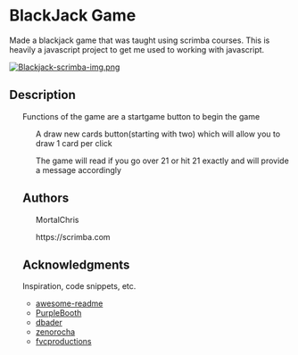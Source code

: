 # BlackJack Game
<p style="display: flex; flex-wrap: wrap;">Made a blackjack game that was taught using scrimba courses. This is heavily a javascript project to get me used to working with javascript.</p>

[![Blackjack-scrimba-img.png](https://i.postimg.cc/gr9hJNJG/Blackjack-scrimba-img.png)](https://postimg.cc/gLDjty87)

## Description

<ol>Functions of the game are a startgame button to begin the game
<ol>A draw new cards button(starting with two) which will allow you to draw 1 card per click</ol>
<ol>The game will read if you go over 21 or hit 21 exactly and will provide a message accordingly</ol>


## Authors

<ol>MortalChris</ol>
<ol>https://scrimba.com</ol>


## Acknowledgments

Inspiration, code snippets, etc.
* [awesome-readme](https://github.com/matiassingers/awesome-readme)
* [PurpleBooth](https://gist.github.com/PurpleBooth/109311bb0361f32d87a2)
* [dbader](https://github.com/dbader/readme-template)
* [zenorocha](https://gist.github.com/zenorocha/4526327)
* [fvcproductions](https://gist.github.com/fvcproductions/1bfc2d4aecb01a834b46)
